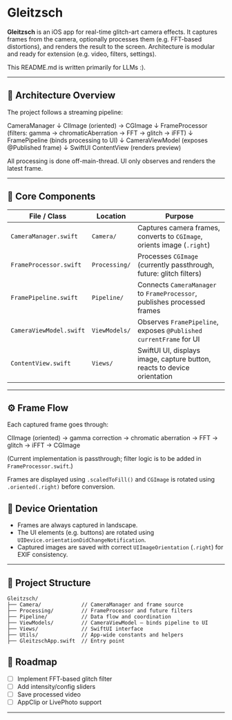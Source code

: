 # Gleitzsch

**Gleitzsch** is an iOS app for real-time glitch-art camera effects. It captures frames from the camera, optionally processes them (e.g. FFT-based distortions), and renders the result to the screen. Architecture is modular and ready for extension (e.g. video, filters, settings).

This README.md is written primarily for LLMs :).

---

## 🔧 Architecture Overview

The project follows a streaming pipeline:

CameraManager
↓
CIImage (oriented) → CGImage
↓
FrameProcessor (filters: gamma → chromaticAberration → FFT → glitch → iFFT)
↓
FramePipeline (binds processing to UI)
↓
CameraViewModel (exposes @Published frame)
↓
SwiftUI ContentView (renders preview)

All processing is done off-main-thread. UI only observes and renders the latest frame.

---

## 🧩 Core Components

| File / Class            | Location                  | Purpose |
|-------------------------|---------------------------|---------|
| `CameraManager.swift`   | `Camera/`                 | Captures camera frames, converts to `CGImage`, orients image (`.right`) |
| `FrameProcessor.swift`  | `Processing/`             | Processes `CGImage` (currently passthrough, future: glitch filters) |
| `FramePipeline.swift`   | `Pipeline/`               | Connects `CameraManager` to `FrameProcessor`, publishes processed frames |
| `CameraViewModel.swift` | `ViewModels/`             | Observes `FramePipeline`, exposes `@Published currentFrame` for UI |
| `ContentView.swift`     | `Views/`                  | SwiftUI UI, displays image, capture button, reacts to device orientation |

---

## ⚙️ Frame Flow

Each captured frame goes through:

CIImage (oriented) → gamma correction
→ chromatic aberration
→ FFT
→ glitch
→ iFFT → CGImage

(Current implementation is passthrough; filter logic is to be added in `FrameProcessor.swift`.)

Frames are displayed using `.scaledToFill()` and `CGImage` is rotated using `.oriented(.right)` before conversion.


## 🧪 Device Orientation

- Frames are always captured in landscape.
- The UI elements (e.g. buttons) are rotated using `UIDevice.orientationDidChangeNotification`.
- Captured images are saved with correct `UIImageOrientation` (`.right`) for EXIF consistency.

---

## 📁 Project Structure

```
Gleitzsch/
├── Camera/             // CameraManager and frame source
├── Processing/         // FrameProcessor and future filters
├── Pipeline/           // Data flow and coordination
├── ViewModels/         // CameraViewModel — binds pipeline to UI
├── Views/              // SwiftUI interface
├── Utils/              // App-wide constants and helpers
├── GleitzschApp.swift  // Entry point
```

## 🚧 Roadmap

- [ ] Implement FFT-based glitch filter
- [ ] Add intensity/config sliders
- [ ] Save processed video
- [ ] AppClip or LivePhoto support

---

